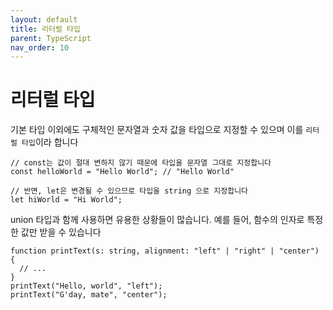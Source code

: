 ```yaml
---
layout: default
title: 리터럴 타입
parent: TypeScript
nav_order: 10
---
```


# 리터럴 타입

기본 타입 이외에도 구체적인 문자열과 숫자 값을 타입으로 지정할 수 있으며 이를 `리터럴 타입`이라 합니다

```tsx
// const는 값이 절대 변하지 않기 때문에 타입을 문자열 그대로 지정합니다
const helloWorld = "Hello World"; // "Hello World"

// 반면, let은 변경될 수 있으므로 타입을 string 으로 지정합니다
let hiWorld = "Hi World";
```

union 타입과 함께 사용하면 유용한 상황들이 많습니다. 예를 들어, 함수의 인자로 특정한 값만 받을 수 있습니다

```tsx
function printText(s: string, alignment: "left" | "right" | "center") {
  // ...
}
printText("Hello, world", "left");
printText("G'day, mate", "center");
```